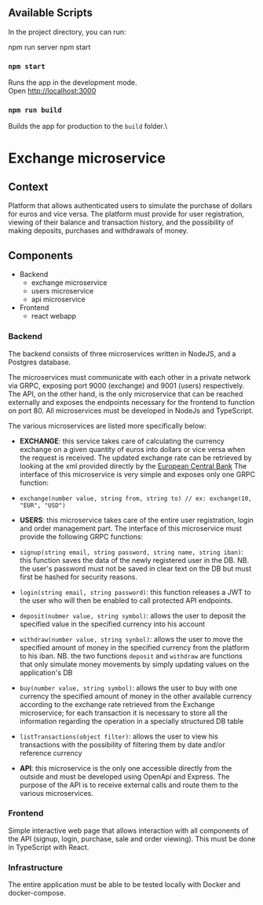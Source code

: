 ## Available Scripts

In the project directory, you can run:

npm run server
npm start

### `npm start`
Runs the app in the development mode.\
Open [http://localhost:3000](http://localhost:3000)

### `npm run build`
Builds the app for production to the `build` folder.\

# Exchange microservice

## Context
Platform that allows authenticated users to simulate the purchase of dollars for euros and vice versa.
The platform must provide for user registration, viewing of their balance and transaction history, and the possibility of making deposits, purchases and withdrawals of money.

## Components
-  Backend
	- exchange microservice 
	- users microservice
	- api microservice
-  Frontend
	- react webapp

### Backend
The backend consists of three microservices written in NodeJS, and a Postgres database.

The microservices must communicate with each other in a private network via GRPC, exposing port 9000 (exchange) and 9001 (users) respectively. The API, on the other hand, is the only microservice that can be reached externally and exposes the endpoints necessary for the frontend to function on port 80. All microservices must be developed in NodeJs and TypeScript.
 
The various microservices are listed more specifically below:

- **EXCHANGE**: this service takes care of calculating the currency exchange on a given quantity of euros into dollars or vice versa when the request is received. The updated exchange rate can be retrieved by looking at the xml provided directly by the [European Central Bank](https://www.ecb.europa.eu/stats/eurofxref/eurofxref-daily.xml?46f0dd7988932599cb1bcac79a10a16a)
The interface of this microservice is very simple and exposes only one GRPC function:
- `exchange(number value, string from, string to) // ex: exchange(10, "EUR", "USD")`

- **USERS**: this microservice takes care of the entire user registration, login and order management part. The interface of this microservice must provide the following GRPC functions:
- `signup(string email, string password, string name, string iban)`: this function saves the data of the newly registered user in the DB. NB. the user's password must not be saved in clear text on the DB but must first be hashed for security reasons.
- `login(string email, string password)`: this function releases a JWT to the user who will then be enabled to call protected API endpoints.
- `deposit(nubmer value, string symbol)`: allows the user to deposit the specified value in the specified currency into his account
- `withdraw(number value, string synbol)`: allows the user to move the specified amount of money in the specified currency from the platform to his iban. NB. the two functions `deposit` and `withdraw` are functions that only simulate money movements by simply updating values on the application's DB
- `buy(number value, string symbol)`: allows the user to buy with one currency the specified amount of money in the other available currency according to the exchange rate retrieved from the Exchange microservice; for each transaction it is necessary to store all the information regarding the operation in a specially structured DB table
- `listTransactions(object filter)`: allows the user to view his transactions with the possibility of filtering them by date and/or reference currency
- **API**: this microservice is the only one accessible directly from the outside and must be developed using OpenApi and Express. The purpose of the API is to receive external calls and route them to the various microservices.

### Frontend
Simple interactive web page that allows interaction with all components of the API (signup, login, purchase, sale and order viewing). This must be done in TypeScript with React.

### Infrastructure
The entire application must be able to be tested locally with Docker and docker-compose.